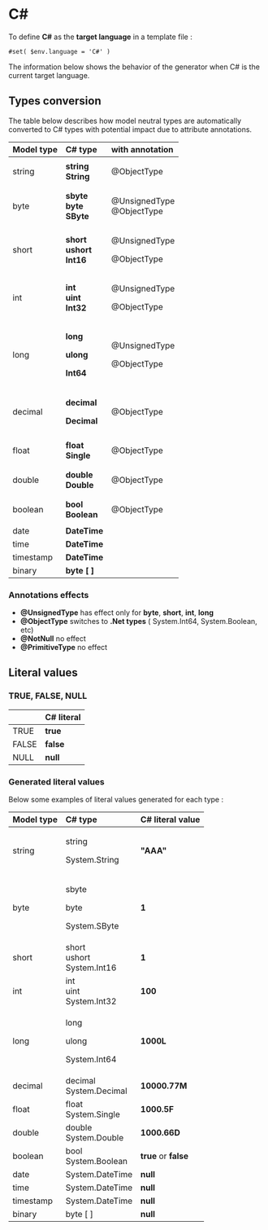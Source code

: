 # C\#

To define **C\#** as the **target language** in a template file :

```text
#set( $env.language = 'C#' )
```

The information below shows the behavior of the generator when C\# is the current target language.  


## Types conversion 

The table below describes how model neutral types are automatically converted to C\# types with potential impact due to attribute annotations.

<table>
  <thead>
    <tr>
      <th style="text-align:left">Model type</th>
      <th style="text-align:left">C# type</th>
      <th style="text-align:left">with annotation</th>
    </tr>
  </thead>
  <tbody>
    <tr>
      <td style="text-align:left">string</td>
      <td style="text-align:left"><b>string <br />String</b>
      </td>
      <td style="text-align:left">
        <p></p>
        <p>@ObjectType</p>
      </td>
    </tr>
    <tr>
      <td style="text-align:left">byte</td>
      <td style="text-align:left"><b>sbyte <br />byte <br />SByte</b>
      </td>
      <td style="text-align:left">
        <p></p>
        <p>@UnsignedType
          <br />@ObjectType</p>
      </td>
    </tr>
    <tr>
      <td style="text-align:left">short</td>
      <td style="text-align:left"><b>short <br />ushort <br />Int16</b>
      </td>
      <td style="text-align:left">
        <p></p>
        <p>@UnsignedType</p>
        <p>@ObjectType</p>
      </td>
    </tr>
    <tr>
      <td style="text-align:left">int</td>
      <td style="text-align:left"><b>int <br />uint <br />Int32</b>
      </td>
      <td style="text-align:left">
        <p></p>
        <p>@UnsignedType</p>
        <p>@ObjectType</p>
      </td>
    </tr>
    <tr>
      <td style="text-align:left">long</td>
      <td style="text-align:left">
        <p><b>long</b>
        </p>
        <p><b>ulong</b>
        </p>
        <p><b>Int64</b>
        </p>
      </td>
      <td style="text-align:left">
        <p></p>
        <p>@UnsignedType</p>
        <p>@ObjectType</p>
      </td>
    </tr>
    <tr>
      <td style="text-align:left">decimal</td>
      <td style="text-align:left">
        <p><b>decimal</b>
        </p>
        <p><b>Decimal</b>
        </p>
      </td>
      <td style="text-align:left">
        <p></p>
        <p>@ObjectType</p>
      </td>
    </tr>
    <tr>
      <td style="text-align:left">float</td>
      <td style="text-align:left"><b>float<br />Single</b>
      </td>
      <td style="text-align:left">
        <p></p>
        <p>@ObjectType</p>
      </td>
    </tr>
    <tr>
      <td style="text-align:left">double</td>
      <td style="text-align:left"><b>double<br />Double</b>
      </td>
      <td style="text-align:left">
        <p></p>
        <p>@ObjectType</p>
      </td>
    </tr>
    <tr>
      <td style="text-align:left">boolean</td>
      <td style="text-align:left"><b>bool<br />Boolean</b>
      </td>
      <td style="text-align:left">
        <p></p>
        <p>@ObjectType</p>
      </td>
    </tr>
    <tr>
      <td style="text-align:left">date</td>
      <td style="text-align:left"><b>DateTime</b>
      </td>
      <td style="text-align:left"></td>
    </tr>
    <tr>
      <td style="text-align:left">time</td>
      <td style="text-align:left"><b>DateTime</b>
      </td>
      <td style="text-align:left"></td>
    </tr>
    <tr>
      <td style="text-align:left">timestamp</td>
      <td style="text-align:left"><b>DateTime</b>
      </td>
      <td style="text-align:left"></td>
    </tr>
    <tr>
      <td style="text-align:left">binary</td>
      <td style="text-align:left"><b>byte [ ]</b>
      </td>
      <td style="text-align:left"></td>
    </tr>
  </tbody>
</table>

### Annotations effects

* **@UnsignedType**  has effect only for **byte**, **short**, **int**, **long**
* **@ObjectType**  switches to **.Net types** \( System.Int64, System.Boolean, etc\)
* **@NotNull**  no effect
* **@PrimitiveType**  no effect



## Literal values

### TRUE, FALSE, NULL

|   | C\# literal |
| :--- | :--- |
| TRUE | **true** |
|  FALSE | **false** |
|  NULL | **null** |

### Generated literal values

Below some examples of literal values generated for each type :

<table>
  <thead>
    <tr>
      <th style="text-align:left">Model type</th>
      <th style="text-align:left">C# type</th>
      <th style="text-align:left">C# literal value</th>
    </tr>
  </thead>
  <tbody>
    <tr>
      <td style="text-align:left">string</td>
      <td style="text-align:left">
        <p>string</p>
        <p>System.String</p>
      </td>
      <td style="text-align:left"><b>&quot;AAA&quot;</b>
      </td>
    </tr>
    <tr>
      <td style="text-align:left">byte</td>
      <td style="text-align:left">
        <p>sbyte</p>
        <p>byte</p>
        <p>System.SByte</p>
      </td>
      <td style="text-align:left"><b>1</b>
      </td>
    </tr>
    <tr>
      <td style="text-align:left">short</td>
      <td style="text-align:left">short
        <br />ushort
        <br />System.Int16</td>
      <td style="text-align:left"><b>1</b>
      </td>
    </tr>
    <tr>
      <td style="text-align:left">int</td>
      <td style="text-align:left">int
        <br />uint
        <br />System.Int32</td>
      <td style="text-align:left"><b>100</b>
      </td>
    </tr>
    <tr>
      <td style="text-align:left">long</td>
      <td style="text-align:left">
        <p>long</p>
        <p>ulong</p>
        <p>System.Int64</p>
      </td>
      <td style="text-align:left"><b>1000L</b>
      </td>
    </tr>
    <tr>
      <td style="text-align:left">decimal</td>
      <td style="text-align:left">decimal
        <br />System.Decimal</td>
      <td style="text-align:left"><b>10000.77M</b>
      </td>
    </tr>
    <tr>
      <td style="text-align:left">float</td>
      <td style="text-align:left">float
        <br />System.Single</td>
      <td style="text-align:left"><b>1000.5F</b>
      </td>
    </tr>
    <tr>
      <td style="text-align:left">double</td>
      <td style="text-align:left">double
        <br />System.Double</td>
      <td style="text-align:left"><b>1000.66D</b>
      </td>
    </tr>
    <tr>
      <td style="text-align:left">boolean</td>
      <td style="text-align:left">bool
        <br />System.Boolean</td>
      <td style="text-align:left"><b>true  </b>or <b>false</b>
      </td>
    </tr>
    <tr>
      <td style="text-align:left">date</td>
      <td style="text-align:left">System.DateTime</td>
      <td style="text-align:left"><b>null</b>
      </td>
    </tr>
    <tr>
      <td style="text-align:left">time</td>
      <td style="text-align:left">System.DateTime</td>
      <td style="text-align:left"><b>null</b>
      </td>
    </tr>
    <tr>
      <td style="text-align:left">timestamp</td>
      <td style="text-align:left">System.DateTime</td>
      <td style="text-align:left"><b>null</b>
      </td>
    </tr>
    <tr>
      <td style="text-align:left">binary</td>
      <td style="text-align:left">byte [ ]</td>
      <td style="text-align:left"><b>null</b>
      </td>
    </tr>
  </tbody>
</table>

